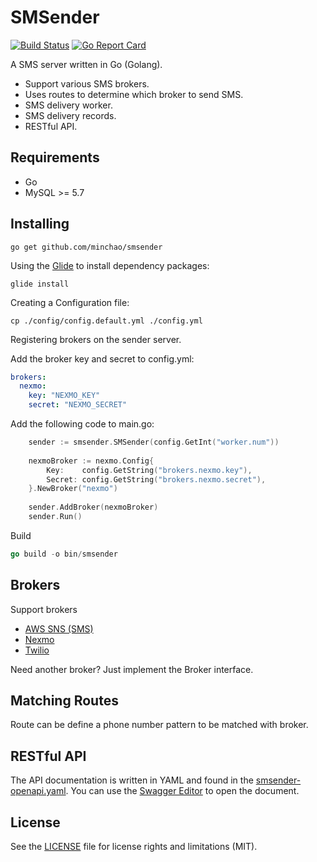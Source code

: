 # SMSender

[![Build Status](https://travis-ci.org/minchao/smsender.svg?branch=master)](https://travis-ci.org/minchao/smsender)
[![Go Report Card](https://goreportcard.com/badge/github.com/minchao/smsender)](https://goreportcard.com/report/github.com/minchao/smsender)

A SMS server written in Go (Golang).

* Support various SMS brokers.
* Uses routes to determine which broker to send SMS.
* SMS delivery worker.
* SMS delivery records.
* RESTful API.

## Requirements

* Go
* MySQL >= 5.7

## Installing

```
go get github.com/minchao/smsender
```

Using the [Glide](https://glide.sh/) to install dependency packages:

```
glide install
```

Creating a Configuration file:
 
```
cp ./config/config.default.yml ./config.yml
```

Registering brokers on the sender server.

Add the broker key and secret to config.yml:

```yaml
brokers:
  nexmo:
    key: "NEXMO_KEY"
    secret: "NEXMO_SECRET"
```

Add the following code to main.go:

```go
    sender := smsender.SMSender(config.GetInt("worker.num"))
    
	nexmoBroker := nexmo.Config{
		Key:    config.GetString("brokers.nexmo.key"),
		Secret: config.GetString("brokers.nexmo.secret"),
	}.NewBroker("nexmo")
	
	sender.AddBroker(nexmoBroker)
	sender.Run()
```

Build

```go
go build -o bin/smsender
```

## Brokers

Support brokers

* [AWS SNS (SMS)](https://aws.amazon.com/sns/)
* [Nexmo](https://www.nexmo.com/)
* [Twilio](https://www.twilio.com/)

Need another broker? Just implement the Broker interface.

## Matching Routes

Route can be define a phone number pattern to be matched with broker.

## RESTful API

The API documentation is written in YAML and found in the [smsender-openapi.yaml](https://github.com/minchao/smsender/blob/master/smsender-openapi.yaml).
You can use the [Swagger Editor](http://editor.swagger.io/) to open the document.

## License

See the [LICENSE](LICENSE.md) file for license rights and limitations (MIT).
